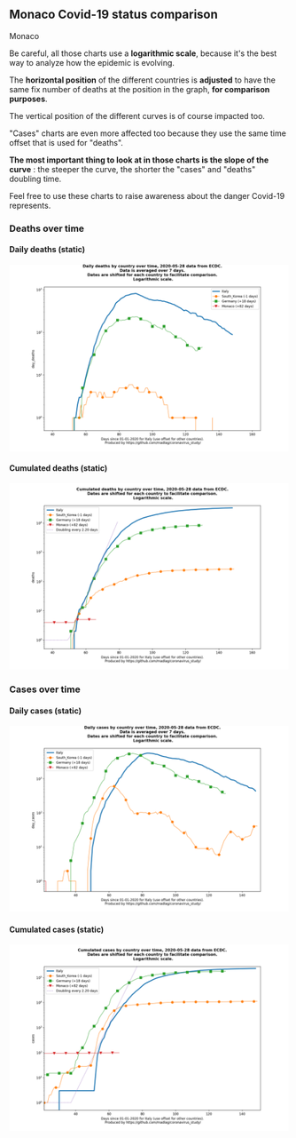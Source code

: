 ## Monaco Covid-19 status comparison 

Monaco



Be careful, all those charts use a **logarithmic scale**, because it's the best way to analyze how the epidemic is evolving.
 
The **horizontal position** of the different countries is **adjusted** to have the same fix number of deaths at the position in the graph, **for comparison purposes**.

The vertical position of the different curves is of course impacted too.

"Cases" charts are even more affected too because they use the same time offset that is used for "deaths".

**The most important thing to look at in those charts is the slope of the curve** : the steeper the curve, the shorter the "cases" and "deaths" doubling time.

Feel free to use these charts to raise awareness about the danger Covid-19 represents. 


 
### Deaths over time
 
#### Daily deaths (static)
![Monaco covid-19 daily deaths static chart](https://raw.githubusercontent.com/madlag/coronavirus_study/master/notebooks/graphs/2020-05-28/countries/Monaco/2020-05-28_Monaco_day_deaths.png "Monaco covid-19 day_deaths static chart")   
 
#### Cumulated deaths (static)
![Monaco covid-19 cumulated deaths static chart](https://raw.githubusercontent.com/madlag/coronavirus_study/master/notebooks/graphs/2020-05-28/countries/Monaco/2020-05-28_Monaco_deaths.png "Monaco covid-19 deaths static chart")   

 
### Cases over time
 
#### Daily cases (static)
![Monaco covid-19 daily cases static chart](https://raw.githubusercontent.com/madlag/coronavirus_study/master/notebooks/graphs/2020-05-28/countries/Monaco/2020-05-28_Monaco_day_cases.png "Monaco covid-19 day_cases static chart")   
 
#### Cumulated cases (static)
![Monaco covid-19 cumulated cases static chart](https://raw.githubusercontent.com/madlag/coronavirus_study/master/notebooks/graphs/2020-05-28/countries/Monaco/2020-05-28_Monaco_cases.png "Monaco covid-19 cases static chart")   

